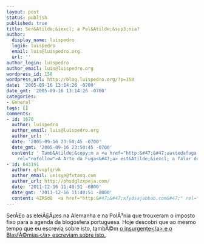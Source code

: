 ```yaml
---
layout: post
status: publish
published: true
title: Ser&Atilde;&iexcl; a Pol&Atilde;&sup3;nia?
author:
  display_name: luispedro
  login: luispedro
  email: luis@luispedro.org
  url: ''
author_login: luispedro
author_email: luis@luispedro.org
wordpress_id: 158
wordpress_url: http://blog.luispedro.org/?p=158
date: '2005-09-16 13:14:26 -0700'
date_gmt: '2005-09-16 13:14:26 -0700'
categories:
- General
tags: []
comments:
- id: 1678
  author: luispedro
  author_email: luis@luispedro.org
  author_url: ''
  date: '2005-09-16 23:50:45 -0700'
  date_gmt: '2005-09-16 23:50:45 -0700'
  content: ' Tamb&Atilde;&copy;m a <a href="http:&#47;&#47;aartedafuga.blogspot.com&#47;2005&#47;09&#47;flat-3.html"
    rel="nofollow">A Arte da Fuga<&#47;a> est&Atilde;&iexcl; a falar dos mesmos temas. '
- id: 643191
  author: qfvupfqrvk
  author_email: ueisye@fxtasq.com
  author_url: http://phsdglzxpeja.com/
  date: '2011-12-16 11:40:51 -0800'
  date_gmt: '2011-12-16 11:40:51 -0800'
  content: 4ZRSd8  <a href="http:&#47;&#47;xfydsajabbab.com&#47;" rel="nofollow">xfydsajabbab<&#47;a>
---
```

<p>Ser&Atilde;&pound;o as elei&Atilde;&sect;&Atilde;&micro;es na Alemanha e na Pol&Atilde;&sup3;nia que trouxeram o imposto fixo para a agenda da blogosfera portuguesa. Hoje descobri que ao mesmo tempo que eu escrevia sobre isto, tamb&Atilde;&copy;m <a href="http:&#47;&#47;oinsurgente.blogspot.com&#47;2005&#47;09&#47;por-uma-taxa-nica-de-tributao.html">o insurgente<&#47;a> e o <a href="http:&#47;&#47;ablasfemia.blogspot.com&#47;2005&#47;09&#47;flat-taxes-conceitos-chave.html">Blasf&Atilde;&copy;mias<&#47;a> escreviam sobre isto.</p>
